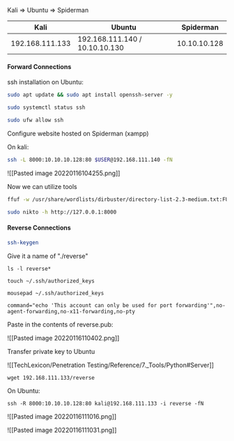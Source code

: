 Kali => Ubuntu => Spiderman

| Kali | Ubuntu | Spiderman | 
| --- | --- | --- |
| 192.168.111.133 | 192.168.111.140 / 10.10.10.130 | 10.10.10.128

#### **Forward Connections**

ssh installation on Ubuntu:
```bash - kali
sudo apt update && sudo apt install openssh-server -y
```

```bash - kali
sudo systemctl status ssh
```

```bash - kali
sudo ufw allow ssh
```

Configure website hosted on Spiderman (xampp)

On kali:

```bash - kali
ssh -L 8000:10.10.10.128:80 $USER@192.168.111.140 -fN
```

![[Pasted image 20220116104255.png]]

Now we can utilize tools 

```bash - kali
ffuf -w /usr/share/wordlists/dirbuster/directory-list-2.3-medium.txt:FUZZ -u http://127.0.0.1:8000/FUZZ
```

```bash - kali
sudo nikto -h http://127.0.0.1:8000
```


#### **Reverse Connections**  

```bash - kali
ssh-keygen
```

Give it a name of "./reverse"

```
ls -l reverse*
```

```
touch ~/.ssh/authorized_keys
```

```
mousepad ~/.ssh/authorized_keys
```

```
command="echo 'This account can only be used for port forwarding'",no-agent-forwarding,no-x11-forwarding,no-pty
```

Paste in the contents of reverse.pub:

![[Pasted image 20220116110402.png]]

Transfer private key to Ubuntu

![[TechLexicon/Penetration Testing/Reference/7._Tools/Python#Server]]

```
wget 192.168.111.133/reverse
```

On Ubuntu:
```
ssh -R 8000:10.10.10.128:80 kali@192.168.111.133 -i reverse -fN
```

![[Pasted image 20220116111016.png]]

![[Pasted image 20220116111031.png]]

